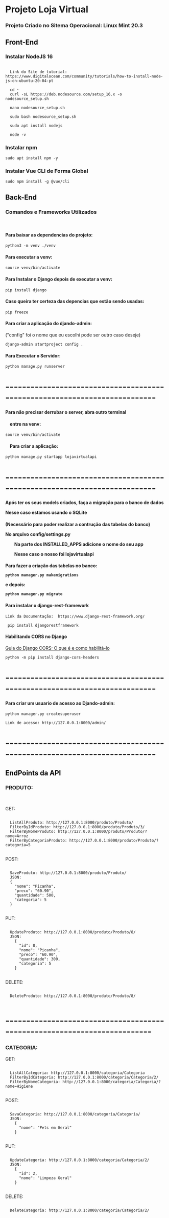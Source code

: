 <h1>Projeto Loja Virtual</h1>

<h3>Projeto Criado no Sitema Operacional: Linux Mint 20.3</h3>

<h2><font color="black">Front-End</font></h2>

<h3>Instalar NodeJS 16</h3>

<pre><code>
  Link do Site de tutorial:  https://www.digitalocean.com/community/tutorials/how-to-install-node-js-on-ubuntu-20-04-pt

  cd ~
  curl -sL https://deb.nodesource.com/setup_16.x -o nodesource_setup.sh

  nano nodesource_setup.sh

  sudo bash nodesource_setup.sh

  sudo apt install nodejs

  node -v
</code></pre>

<h3>Instalar npm</h3>
<pre><code>sudo apt install npm -y</code></pre>

<h3>Instalar Vue CLI de Forma Global</h3>
<pre><code>sudo npm install -g @vue/cli</code></pre>

<h2><font color="black">Back-End</font></h2>


<h3>Comandos e Frameworks Utilizados</h3>
<br>
<h4>Para baixar as dependencias do projeto:</h4>
  <pre><code>python3 -m venv ./venv</code></pre>

<h4>Para executar a venv:</h4>
  <pre><code>source venv/bin/activate</code></pre>


<h4>Para Instalar o Django depois de executar a venv:</h4>
  <pre><code>pip install django</code></pre>

<h4>Caso queira ter certeza das depencias que estão sendo usadas:</h4>
  <pre><code>pip freeze</code></pre>

<h4>Para criar a aplicação do djando-admin:</h4>
("config" foi o nome que eu escolhi pode ser outro caso deseje)
  <pre><code>django-admin startproject config .</code></pre>

<h4>Para Executar o Servidor:</h4>
  <pre><code>python manage.py runserver</code></pre>

# --------------------------------------------------------------------------

<h4>Para não precisar derrubar o server, abra outro terminal</h4>
<h4>&emsp;entre na venv:</h4>
  <pre><code>source vemv/bin/activate</code></pre>

<h4>&emsp;Para criar a aplicação:</h4>
  <pre><code>python manage.py startapp lojavirtualapi</code></pre>

# --------------------------------------------------------------------------

<h4>Após ter os seus models criados, faça a migração para o banco de dados
  <p>Nesse caso estamos usando o SQLite</h4>

<h4>(Necessário para poder realizar a contrução das tabelas do banco)
<p>No arquivo config/settings.py
  <p>&emsp;&emsp;Na parte dos INSTALLED_APPS adicione o nome do seu app
  <p>&emsp;&emsp;Nesse caso o nosso foi lojavirtualapi</h4>

<h4>Para fazer a criação das tabelas no banco:
  <pre><code>python manager.py makemigrations</code></pre>
<p>e depois:
  <pre><code>python manager.py migrate</code></pre>

<h4>Para instalar o django-rest-framework</h4>
  <pre><code>Link da Documentação:  https://www.django-rest-framework.org/</code></pre>
  <pre><code> pip install djangorestframework</code></pre>

<h4>Habilitando CORS no Django</h4>
<a href="https://www.stackhawk.com/blog/django-cors-guide/">Guia do Django CORS: O que é e como habilitá-lo</a>
<pre><code>python -m pip install django-cors-headers</code></pre>

# --------------------------------------------------------------------------

<h4>Para criar um usuario de acesso ao Djando-admin:</h4>
  <pre><code>python manager.py createsuperuser</code></pre>
  
  <pre><code>Link de acesso: http://127.0.0.1:8000/admin/</code></pre>
# --------------------------------------------------------------------------

<h2><font color="black">EndPoints da API</font></h2>

<h3>PRODUTO:</h3>
<br>

GET:
  <pre><code>
  ListAllProduto: http://127.0.0.1:8000/produto/Produto/
  FilterByIdProduto: http://127.0.0.1:8000/produto/Produto/3/
  FilterByNomeProduto: http://127.0.0.1:8000/produto/Produto/?nome=Arroz
  FilterByCategoriaProduto: http://127.0.0.1:8000/produto/Produto/?categoria=5
  </code></pre>
  
POST:
  <pre><code>
  SaveProduto: http://127.0.0.1:8000/produto/Produto/
  JSON:
  {
    "nome": "Picanha",
    "preco": "60.90",
    "quantidade": 500,
    "categoria": 5
  }
  </code></pre>
    
PUT:
  <pre><code>
  UpdateProduto: http://127.0.0.1:8000/produto/Produto/8/
  JSON:
    {
      "id": 8,
      "nome": "Picanha",
      "preco": "60.90",
      "quantidade": 300,
      "categoria": 5
    }
  </code></pre>
    
DELETE:
  <pre><code>
  DeleteProduto: http://127.0.0.1:8000/produto/Produto/8/
  </code></pre>
    

# -------------------------------------------------------------------------
<h3>CATEGORIA:</h3>

GET:
  <pre><code>
  ListAllCategoria: http://127.0.0.1:8000/categoria/Categoria
  FilterByIdCategoria: http://127.0.0.1:8000/categoria/Categoria/2/
  FilterByNomeCategoria: http://127.0.0.1:8000/categoria/Categoria/?nome=Higiene
  </code></pre>
POST:
  <pre><code>
  SavaCategoria: http://127.0.0.1:8000/categoria/Categoria/
  JSON:
    {
      "nome": "Pets em Geral"
    }
  </code></pre>
    
PUT:
  <pre><code>
  UpdateCategoria: http://127.0.0.1:8000/categoria/Categoria/2/
  JSON:
    {
      "id": 2,
      "nome": "Limpeza Geral"
    }
  </code></pre>
    
DELETE:
  <pre><code>
  DeleteCategoria: http://127.0.0.1:8000/categoria/Categoria/2/
  </code></pre>


